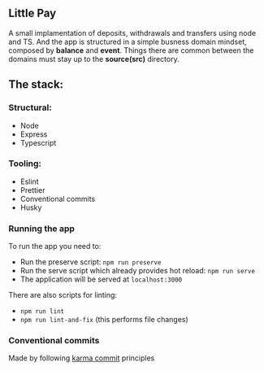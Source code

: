## Little Pay

A small implamentation of deposits, withdrawals and transfers using node and TS.
And the app is structured in a simple busness domain mindset, composed by
**balance** and **event**. Things there are common between the domains must stay
up to the **source(src)** directory.

## The stack:

### Structural:

- Node
- Express
- Typescript

### Tooling:

- Eslint
- Prettier
- Conventional commits
- Husky

### Running the app

To run the app you need to:

- Run the preserve script: `npm run preserve`
- Run the serve script which already provides hot reload: `npm run serve`
- The application will be served at `localhost:3000`

There are also scripts for linting:

- `npm run lint`
- `npm run lint-and-fix` (this performs file changes)

### Conventional commits

Made by following
[karma commit](http://karma-runner.github.io/6.3/dev/git-commit-msg.html)
principles
